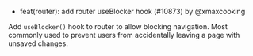 - feat(router): add router useBlocker hook (#10873) by @xmaxcooking

Add `useBlocker()` hook to router to allow blocking navigation. Most commonly used to prevent users from accidentally leaving a page with unsaved changes.
